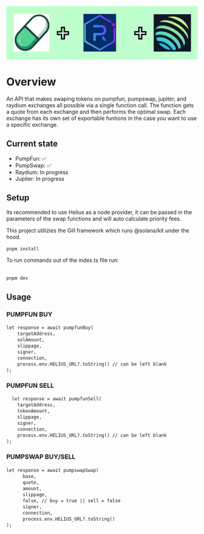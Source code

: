 ![pump ray jup banner](/assets/pumprayjup_banner.png)

# Overview

An API that makes swaping tokens on pumpfun, pumpswap, jupiter, and raydium exchanges all possible via a single function call. The function gets a quote from each exchange and then performs the optimal swap. Each exchange has its own set of exportable funtions in the case you want to use a specific exchange.

## Current state

- PumpFun: ✅
- PumpSwap: ✅
- Raydium: In progress
- Jupiter: In progress

## Setup

Its recommended to use Helius as a node provider, it can be passed in the parameters of the swap functions and will auto calculate priority fees.

This project utilizies the Gill framework which runs @solana/kit under the hood.

```
pnpm install
```

To run commands out of the index.ts file run:

```

pnpm dev
```

## Usage

### PUMPFUN BUY

```
let response = await pumpfunBuy(
    targetAddress,
    solAmount,
    slippage,
    signer,
    connection,
    process.env.HELIUS_URL?.toString() // can be left blank
);
```

### PUMPFUN SELL

```
  let response = await pumpfunSell(
    targetAddress,
    tokenAmount,
    slippage,
    signer,
    connection,
    process.env.HELIUS_URL?.toString() // can be left blank
);
```

### PUMPSWAP BUY/SELL

```
let response = await pumpswapSwap(
      base,
      quote,
      amount,
      slippage,
      false, // buy = true || sell = false
      signer,
      connection,
      process.env.HELIUS_URL?.toString()
);
```
